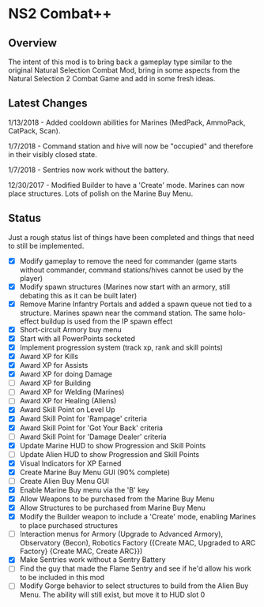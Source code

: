 # NS2 Combat++

## Overview
The intent of this mod is to bring back a gameplay type similar to the original Natural Selection Combat Mod, bring in some aspects from the Natural Selection 2 Combat Game and add in some fresh ideas.

## Latest Changes
1/13/2018 - Added cooldown abilities for Marines (MedPack, AmmoPack, CatPack, Scan).

1/7/2018 - Command station and hive will now be "occupied" and therefore in their visibly closed state.

1/7/2018 - Sentries now work without the battery.

12/30/2017 - Modified Builder to have a 'Create' mode.  Marines can now place structures.  Lots of polish on the Marine Buy Menu.

## Status
Just a rough status list of things have been completed and things that need to still be implemented.
- [x] Modify gameplay to remove the need for commander (game starts without commander, command stations/hives cannot be used by the player)
- [x] Modify spawn structures (Marines now start with an armory, still debating this as it can be built later)
- [x] Remove Marine Infantry Portals and added a spawn queue not tied to a structure. Marines spawn near the command station. The same holo-effect buildup is used from the IP spawn effect
- [x] Short-circuit Armory buy menu
- [x] Start with all PowerPoints socketed
- [x] Implement progression system (track xp, rank and skill points)
- [x] Award XP for Kills
- [x] Award XP for Assists
- [x] Award XP for doing Damage
- [ ] Award XP for Building
- [ ] Award XP for Welding (Marines)
- [ ] Award XP for Healing (Aliens)
- [x] Award Skill Point on Level Up
- [x] Award Skill Point for 'Rampage' criteria
- [x] Award Skill Point for 'Got Your Back' criteria
- [ ] Award Skill Point for 'Damage Dealer' criteria
- [x] Update Marine HUD to show Progression and Skill Points
- [ ] Update Alien HUD to show Progression and Skill Points
- [x] Visual Indicators for XP Earned
- [x] Create Marine Buy Menu GUI (90% complete)
- [ ] Create Alien Buy Menu GUI
- [x] Enable Marine Buy menu via the 'B' key
- [x] Allow Weapons to be purchased from the Marine Buy Menu
- [x] Allow Structures to be purchased from Marine Buy Menu
- [x] Modify the Builder weapon to include a 'Create' mode, enabling Marines to place purchased structures
- [ ] Interaction menus for Armory (Upgrade to Advanced Armory), Observatory (Becon), Robotics Factory ({Create MAC, Upgraded to ARC Factory} {Create MAC, Create ARC}})
- [x] Make Sentries work without a Sentry Battery
- [ ] Find the guy that made the Flame Sentry and see if he'd allow his work to be included in this mod
- [ ] Modify Gorge behavior to select structures to build from the Alien Buy Menu.  The ability will still exist, but move it to HUD slot 0
